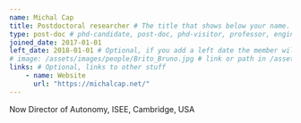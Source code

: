 ```yaml
---
name: Michal Cap
title: Postdoctoral researcher # The title that shows below your name.
type: post-doc # phd-candidate, post-doc, phd-visitor, professor, engineer
joined_date: 2017-01-01
left_date: 2018-01-01 # Optional, if you add a left date the member will be moved to the past members section
# image: /assets/images/people/Brito_Bruno.jpg # link or path in /assets/...
links: # Optional, links to other stuff
    - name: Website
      url: "https://michalcap.net/"
---
```


<!-- Here add your interests or small paragraph. Keep it brief. Also for past members, put here e.g Now at..., [supervised by...] -->
Now Director of Autonomy, ISEE, Cambridge, USA